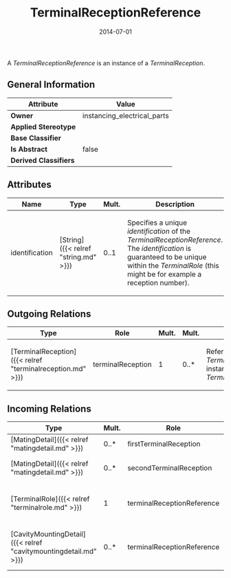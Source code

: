 ﻿---
title: TerminalReceptionReference
toc: false
type: specs
date: "2014-07-01"
draft: false
specification: VEC
version: 1.1.1
documentType: "Recommendation"
elementType: Class
classes:
  - TerminalReceptionReference
menu_name: vec-1.1.1
---
<p> A <i>TerminalReceptionReference</i> is an instance of a <i>TerminalReception</i>.      </p>

## General Information

| Attribute               | Value |
|-------------------------|-------|
| **Owner**               | instancing_electrical_parts |
| **Applied Stereotype**  |   |
| **Base Classifier**     |   |
| **Is Abstract**         | false |
| **Derived Classifiers** |   |

## Attributes
|  Name  |  Type  |  Mult.  |  Description  |  Owning Classifier  |
|--------|--------|---------|---------------|--------------|
|identification | [String]({{< relref "string.md" >}}) | 0..1 | <p> Specifies a unique <i>identification</i> of the <i>TerminalReceptionReference</i>. The <i>identification</i> is guaranteed to be unique within the <i>TerminalRole</i> (this might be for example a reception number).      </p> | [TerminalReceptionReference]({{< relref "terminalreceptionreference.md" >}}) |

## Outgoing Relations
|    Type  |   Role   |   Mult.   |   Mult.   |   Description   |
|----------|----------|-----------|-----------|-----------------|
| [TerminalReception]({{< relref "terminalreception.md" >}}) | terminalReception | 1 | 0..* | <p> References the <i>TerminalReception</i> that is instanced by this <i>TerminalReceptionReference.</i>      </p> |
##  Incoming Relations
|    Type  |   Mult.  |   Role    |   Mult.   |   Description  |
|----------|----------|-----------|-----------|----------------|
| [MatingDetail]({{< relref "matingdetail.md" >}}) | 0..* | firstTerminalReception | 1 | References the first terminal reception that is mated. |
| [MatingDetail]({{< relref "matingdetail.md" >}}) | 0..* | secondTerminalReception | 1 | References the second terminal reception that is mated. |
| [TerminalRole]({{< relref "terminalrole.md" >}}) | 1 | terminalReceptionReference | 0..* | <p> Specifies the <i>TerminalReceptionReferences </i>of this <i>TerminalRole.</i>      </p> |
| [CavityMountingDetail]({{< relref "cavitymountingdetail.md" >}}) | 0..* | terminalReceptionReference | 1 | References the TerminalReception that is used for the detailed description of the cavity mounting. |
